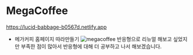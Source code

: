 # MegaCoffee

https://lucid-babbage-b0567d.netlify.app
- 메가커피 홈페이지 따라만들기
![megacoffee](https://user-images.githubusercontent.com/85346880/155874030-d1fafa97-e373-4af8-9ee9-326e7ac5332a.png)
반응형으로 리뉴얼 해보고 싶었지만 부족한 점이 많아서 반응형에 대해 더 공부하고 나서 해보겠습니다.
